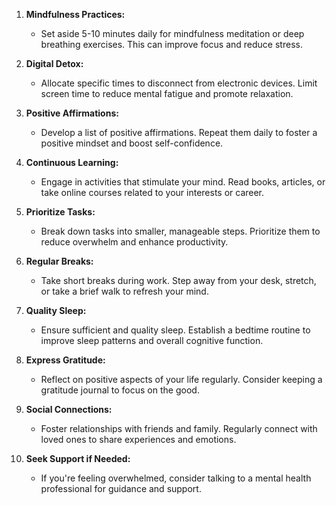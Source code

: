 
1. **Mindfulness Practices:**
   - Set aside 5-10 minutes daily for mindfulness meditation or deep breathing exercises. This can improve focus and reduce stress.

2. **Digital Detox:**
   - Allocate specific times to disconnect from electronic devices. Limit screen time to reduce mental fatigue and promote relaxation.

3. **Positive Affirmations:**
   - Develop a list of positive affirmations. Repeat them daily to foster a positive mindset and boost self-confidence.

4. **Continuous Learning:**
   - Engage in activities that stimulate your mind. Read books, articles, or take online courses related to your interests or career.

5. **Prioritize Tasks:**
   - Break down tasks into smaller, manageable steps. Prioritize them to reduce overwhelm and enhance productivity.

6. **Regular Breaks:**
   - Take short breaks during work. Step away from your desk, stretch, or take a brief walk to refresh your mind.

7. **Quality Sleep:**
   - Ensure sufficient and quality sleep. Establish a bedtime routine to improve sleep patterns and overall cognitive function.

8. **Express Gratitude:**
   - Reflect on positive aspects of your life regularly. Consider keeping a gratitude journal to focus on the good.

9. **Social Connections:**
   - Foster relationships with friends and family. Regularly connect with loved ones to share experiences and emotions.

10. **Seek Support if Needed:**
    - If you're feeling overwhelmed, consider talking to a mental health professional for guidance and support.